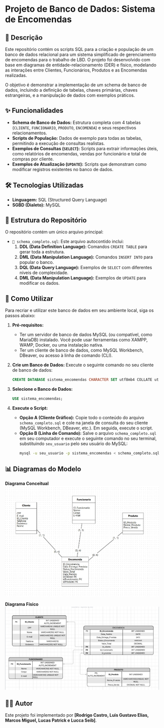 # Projeto de Banco de Dados: Sistema de Encomendas

## 📜 Descrição

Este repositório contém os scripts SQL para a criação e população de um banco de dados relacional para um sistema simplificado de gerenciamento de encomendas para o trabalho de LBD. O projeto foi desenvolvido com base em diagramas de entidade-relacionamento (DER) e físico, modelando as interações entre Clientes, Funcionários, Produtos e as Encomendas realizadas.

O objetivo é demonstrar a implementação de um schema de banco de dados, incluindo a definição de tabelas, chaves primárias, chaves estrangeiras, e a manipulação de dados com exemplos práticos.

## ✨ Funcionalidades

-   **Schema de Banco de Dados:** Estrutura completa com 4 tabelas (`CLIENTE`, `FUNCIONARIO`, `PRODUTO`, `ENCOMENDA`) e seus respectivos relacionamentos.
-   **Scripts de População:** Dados de exemplo para todas as tabelas, permitindo a execução de consultas realistas.
-   **Exemplos de Consultas (`SELECT`):** Scripts para extrair informações úteis, como relatórios de encomendas, vendas por funcionário e total de compras por cliente.
-   **Exemplos de Atualização (`UPDATE`):** Scripts que demonstram como modificar registros existentes no banco de dados.

## 🛠️ Tecnologias Utilizadas

-   **Linguagem:** SQL (Structured Query Language)
-   **SGBD (Dialeto):** MySQL

## 📂 Estrutura do Repositório

O repositório contém um único arquivo principal:

-   `📄 schema_completo.sql`: Este arquivo autocontido inclui:
    1.  **DDL (Data Definition Language):** Comandos `CREATE TABLE` para gerar toda a estrutura.
    2.  **DML (Data Manipulation Language):** Comandos `INSERT INTO` para popular o banco.
    3.  **DQL (Data Query Language):** Exemplos de `SELECT` com diferentes níveis de complexidade.
    4.  **DML (Data Manipulation Language):** Exemplos de `UPDATE` para modificar os dados.

## 🚀 Como Utilizar

Para recriar e utilizar este banco de dados em seu ambiente local, siga os passos abaixo:

1.  **Pré-requisitos:**
    -   Ter um servidor de banco de dados MySQL (ou compatível, como MariaDB) instalado. Você pode usar ferramentas como XAMPP, WAMP, Docker, ou uma instalação nativa.
    -   Ter um cliente de banco de dados, como MySQL Workbench, DBeaver, ou acesso à linha de comando (CLI).

2.  **Crie um Banco de Dados:**
    Execute o seguinte comando no seu cliente de banco de dados:
    ```sql
    CREATE DATABASE sistema_encomendas CHARACTER SET utf8mb4 COLLATE utf8mb4_unicode_ci;
    ```

3.  **Selecione o Banco de Dados:**
    ```sql
    USE sistema_encomendas;
    ```

4.  **Execute o Script:**
    -   **Opção A (Cliente Gráfico):** Copie todo o conteúdo do arquivo `schema_completo.sql` e cole na janela de consulta do seu cliente (MySQL Workbench, DBeaver, etc.). Em seguida, execute o script.
    -   **Opção B (Linha de Comando):** Salve o arquivo `schema_completo.sql` em seu computador e execute o seguinte comando no seu terminal, substituindo `seu_usuario` pelo seu usuário do MySQL:
        ```bash
        mysql -u seu_usuario -p sistema_encomendas < schema_completo.sql
        ```

## 📊 Diagramas do Modelo

**Diagrama Conceitual**
_![Diagrama Conceitual](Diagrama%201.jpg)_

**Diagrama Físico**
_![Diagrama Físico](Diagrama%202.jpg)_


## 👨‍💻 Autor

Este projeto foi implementado por **[Rodrigo Castro, Luis Gustavo Elias, Marcos Miguel, Lucas Patrick e Lucca Seib]**.
